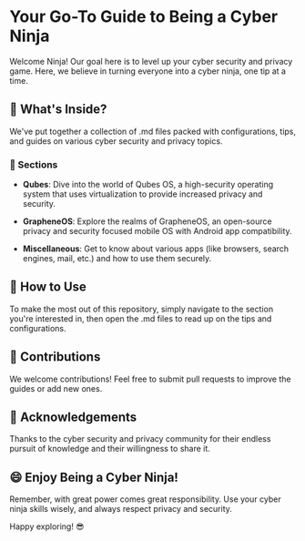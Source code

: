 # Your Go-To Guide to Being a Cyber Ninja

Welcome Ninja! Our goal here is to level up your cyber security and privacy game. Here, we believe in turning everyone into a cyber ninja, one tip at a time.

## :rocket: What's Inside?

We've put together a collection of .md files packed with configurations, tips, and guides on various cyber security and privacy topics.

### :closed_lock_with_key: Sections

- **Qubes**: Dive into the world of Qubes OS, a high-security operating system that uses virtualization to provide increased privacy and security.

- **GrapheneOS**: Explore the realms of GrapheneOS, an open-source privacy and security focused mobile OS with Android app compatibility.

- **Miscellaneous**: Get to know about various apps (like browsers, search engines, mail, etc.) and how to use them securely.

## :page_with_curl: How to Use

To make the most out of this repository, simply navigate to the section you're interested in, then open the .md files to read up on the tips and configurations.

## :pencil: Contributions

We welcome contributions! Feel free to submit pull requests to improve the guides or add new ones.

## :pray: Acknowledgements

Thanks to the cyber security and privacy community for their endless pursuit of knowledge and their willingness to share it.

## :smile: Enjoy Being a Cyber Ninja!

Remember, with great power comes great responsibility. Use your cyber ninja skills wisely, and always respect privacy and security.

Happy exploring! :sunglasses:
